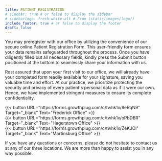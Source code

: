 ```yaml
---
title: PATIENT REGISTRATION
# sidebar: true # or false to display the sidebar
# sidebarlogo: fresh-white-alt # From (static/images/logo/)
include_footer: true # or false to display the footer
draft: false
---
```


You may preregister with our office by utilizing the convenience of our secure online Patient Registration Form. This user-friendly form ensures your data remains safeguarded throughout the process. Once you have diligently filled out all necessary fields, kindly press the Submit button positioned at the bottom to seamlessly share your information with us.

Rest assured that upon your first visit to our office, we will already have your completed form readily available for your signature, saving you valuable time and effort. At our practice, we prioritize protecting the security and privacy of every patient's personal data as if it were our own. Hence, we have implemented stringent measures to ensure its complete confidentiality.

<div class="registration-buttons-container">
  <div class="registration-button-container">
    {{< button URL="https://forms.growthplug.com/c/twhk1x/8eRqN9" Target="_blank" Text="Frederick Office" >}}&nbsp;&nbsp;&nbsp;&nbsp;
  </div>
  <div class="registration-button-container">
    {{< button URL="https://forms.growthplug.com/c/twhk1x/oPbDBR" Target="_blank" Text="Hagerstown Office" >}}&nbsp;&nbsp;&nbsp;&nbsp;
  </div>
  <div class="registration-button-container">
    {{< button URL="https://forms.growthplug.com/c/twhk1x/ZeKJOl" Target="_blank" Text="Martinsburg Office" >}}
  </div>
</div>

If you have any questions or concerns, please do not hesitate to contact us at any of our three locations. We are more than happy to assist you in any way possible.
